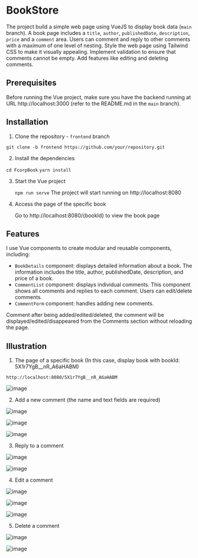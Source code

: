 # BookStore

The project build a simple web page using VueJS to display book data (`main` branch). A book page includes a `title`, `author`, `publishedDate`, `description`, `price` and a `comment` area. Users can comment and reply to other comments with a maximum of one level of nesting. Style the web page using Tailwind CSS to make it visually appealing. Implement validation to ensure that comments cannot be empty. Add features like editing and deleting comments.

## Prerequisites

Before running the Vue project, make sure you have the backend running at URL http://localhost:3000 (refer to the README.md in the `main` branch).

## Installation

1. Clone the repository - `frontend` branch

  `git clone -b frontend https://github.com/your/repository.git`

2. Install the dependencies

  `cd FcorpBook`
  `yarn install`

3. Start the Vue project

   `npm run serve`
  The project will start running on http://localhost:8080

4. Access the page of the specific book

   Go to http://localhost:8080/{bookId} to view the book page

## Features

I use Vue components to create modular and reusable components, including:

- `BookDetails` component: displays detailed information about a book. The information includes the title, author, publishedDate, description, and price of a book.
- `CommentList` component: displays individual comments. This component shows all comments and replies to each comment. Users can edit/delete comments.
- `CommentForm` component: handles adding new comments.

Comment after being added/edited/deleted, the comment will be displayed/edited/disappeared from the Comments section without reloading the page.

## Illustration

1. The page of a specific book (In this case, display book with bookId: 5X1r7YgB__nR_A6aHABM)

`http://localhost:8080/5X1r7YgB__nR_A6aHABM`

![image](https://github.com/tunth301201/FcorpBook/assets/92015206/476c8348-820d-45f3-84e9-54345d8f63a6)

2. Add a new comment (the name and text fields are required)

![image](https://github.com/tunth301201/FcorpBook/assets/92015206/0de277ad-932b-4dc8-a775-65a7d42115d3)

![image](https://github.com/tunth301201/FcorpBook/assets/92015206/f8b59665-520a-4019-a72c-1836c582f154)

![image](https://github.com/tunth301201/FcorpBook/assets/92015206/8c693f6d-ab90-4871-b8a1-b990e68c088a)

3. Reply to a comment

![image](https://github.com/tunth301201/FcorpBook/assets/92015206/13d7d08b-b48d-485f-a3c0-0f5a2e1d273e)

![image](https://github.com/tunth301201/FcorpBook/assets/92015206/06328d71-e8a2-4886-9608-c113b5297cf0)

4. Edit a comment

![image](https://github.com/tunth301201/FcorpBook/assets/92015206/364da947-c6ab-43a7-bf12-7c485ec51fc9)

![image](https://github.com/tunth301201/FcorpBook/assets/92015206/7ad260de-5ed8-469e-8f48-96907a4ce603)

![image](https://github.com/tunth301201/FcorpBook/assets/92015206/ec2e2ecf-fc10-48d5-a6c5-cd055f9775c6)

5. Delete a comment

![image](https://github.com/tunth301201/FcorpBook/assets/92015206/c94ffa58-438a-45a9-9245-1e2dbec00253)

![image](https://github.com/tunth301201/FcorpBook/assets/92015206/4047c8a4-4ea2-456e-bfd8-48338f854290)
